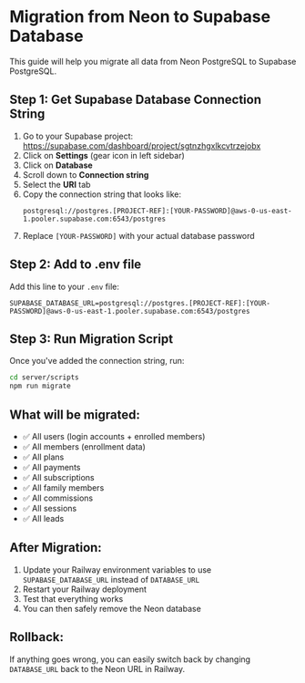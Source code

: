 # Migration from Neon to Supabase Database

This guide will help you migrate all data from Neon PostgreSQL to Supabase PostgreSQL.

## Step 1: Get Supabase Database Connection String

1. Go to your Supabase project: https://supabase.com/dashboard/project/sgtnzhgxlkcvtrzejobx
2. Click on **Settings** (gear icon in left sidebar)
3. Click on **Database**
4. Scroll down to **Connection string**
5. Select the **URI** tab
6. Copy the connection string that looks like:
   ```
   postgresql://postgres.[PROJECT-REF]:[YOUR-PASSWORD]@aws-0-us-east-1.pooler.supabase.com:6543/postgres
   ```
7. Replace `[YOUR-PASSWORD]` with your actual database password

## Step 2: Add to .env file

Add this line to your `.env` file:

```
SUPABASE_DATABASE_URL=postgresql://postgres.[PROJECT-REF]:[YOUR-PASSWORD]@aws-0-us-east-1.pooler.supabase.com:6543/postgres
```

## Step 3: Run Migration Script

Once you've added the connection string, run:

```bash
cd server/scripts
npm run migrate
```

## What will be migrated:

- ✅ All users (login accounts + enrolled members)
- ✅ All members (enrollment data)
- ✅ All plans
- ✅ All payments
- ✅ All subscriptions
- ✅ All family members
- ✅ All commissions
- ✅ All sessions
- ✅ All leads

## After Migration:

1. Update your Railway environment variables to use `SUPABASE_DATABASE_URL` instead of `DATABASE_URL`
2. Restart your Railway deployment
3. Test that everything works
4. You can then safely remove the Neon database

## Rollback:

If anything goes wrong, you can easily switch back by changing `DATABASE_URL` back to the Neon URL in Railway.
